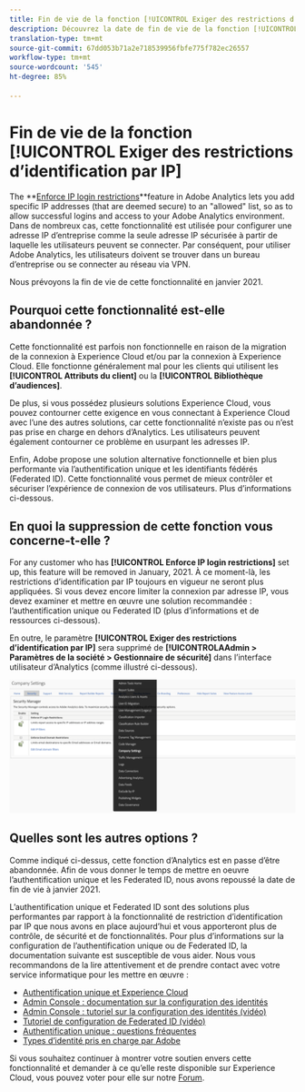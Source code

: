 ```yaml
---
title: Fin de vie de la fonction [!UICONTROL Exiger des restrictions d’identification par IP]
description: Découvrez la date de fin de vie de la fonction [!UICONTROL Exiger des restrictions d’identification par IP] et les répercussions à attendre.
translation-type: tm+mt
source-git-commit: 67dd053b71a2e718539956fbfe775f782ec26557
workflow-type: tm+mt
source-wordcount: '545'
ht-degree: 85%

---
```



# Fin de vie de la fonction [!UICONTROL Exiger des restrictions d’identification par IP]

The **[Enforce IP login restrictions](/help/admin/company/security-manager.md)**feature in Adobe Analytics lets you add specific IP addresses (that are deemed secure) to an &quot;allowed&quot; list, so as to allow successful logins and access to your Adobe Analytics environment. Dans de nombreux cas, cette fonctionnalité est utilisée pour configurer une adresse IP d’entreprise comme la seule adresse IP sécurisée à partir de laquelle les utilisateurs peuvent se connecter. Par conséquent, pour utiliser Adobe Analytics, les utilisateurs doivent se trouver dans un bureau d’entreprise ou se connecter au réseau via VPN.

Nous prévoyons la fin de vie de cette fonctionnalité en janvier 2021.

## Pourquoi cette fonctionnalité est-elle abandonnée ?

Cette fonctionnalité est parfois non fonctionnelle en raison de la migration de la connexion à Experience Cloud et/ou par la connexion à Experience Cloud. Elle fonctionne généralement mal pour les clients qui utilisent les **[!UICONTROL Attributs du client]** ou la **[!UICONTROL Bibliothèque d’audiences]**.

De plus, si vous possédez plusieurs solutions Experience Cloud, vous pouvez contourner cette exigence en vous connectant à Experience Cloud avec l’une des autres solutions, car cette fonctionnalité n’existe pas ou n’est pas prise en charge en dehors d’Analytics. Les utilisateurs peuvent également contourner ce problème en usurpant les adresses IP.

Enfin, Adobe propose une solution alternative fonctionnelle et bien plus performante via l’authentification unique et les identifiants fédérés (Federated ID). Cette fonctionnalité vous permet de mieux contrôler et sécuriser l’expérience de connexion de vos utilisateurs. Plus d’informations ci-dessous.

## En quoi la suppression de cette fonction vous concerne-t-elle ?

For any customer who has **[!UICONTROL Enforce IP login restrictions]** set up, this feature will be removed in January, 2021. À ce moment-là, les restrictions d’identification par IP toujours en vigueur ne seront plus appliquées. Si vous devez encore limiter la connexion par adresse IP, vous devez examiner et mettre en œuvre une solution recommandée : l’authentification unique ou Federated ID (plus d’informations et de ressources ci-dessous).

En outre, le paramètre **[!UICONTROL Exiger des restrictions d’identification par IP]** sera supprimé de **[!UICONTROLAAdmin > Paramètres de la société > Gestionnaire de sécurité]** dans l’interface utilisateur d’Analytics (comme illustré ci-dessous).

![](assets/sec-manager2.png)

## Quelles sont les autres options ?

Comme indiqué ci-dessus, cette fonction d’Analytics est en passe d’être abandonnée. Afin de vous donner le temps de mettre en oeuvre l’authentification unique et les Federated ID, nous avons repoussé la date de fin de vie à janvier 2021.

L’authentification unique et Federated ID sont des solutions plus performantes par rapport à la fonctionnalité de restriction d’identification par IP que nous avons en place aujourd’hui et vous apporteront plus de contrôle, de sécurité et de fonctionnalités. Pour plus d’informations sur la configuration de l’authentification unique ou de Federated ID, la documentation suivante est susceptible de vous aider. Nous vous recommandons de la lire attentivement et de prendre contact avec votre service informatique pour les mettre en œuvre :

* [Authentification unique et Experience Cloud](https://spark.adobe.com/page/JeSB8EPEQIvjD/)
* [Admin Console : documentation sur la configuration des identités](https://helpx.adobe.com/fr/enterprise/using/set-up-identity.html)
* [Admin Console : tutoriel sur la configuration des identités (vidéo)](https://helpx.adobe.com/fr/enterprise/how-to/identity-directories-domains.html?playlist=/ccx/v1/collection/product/enterprise/topics/enterprise-identity/collection.ccx.js&amp;ref=helpx.adobe.com)
* [Tutoriel de configuration de Federated ID (vidéo)](https://helpx.adobe.com/fr/enterprise/how-to/identity-configure-ids.html?playlist=/ccx/v1/collection/product/enterprise/topics/enterprise-identity/collection.ccx.js&amp;ref=helpx.adobe.com)
* [Authentification unique : questions fréquentes](https://helpx.adobe.com/fr/enterprise/using/sso-faq.html)
* [Types d’identité pris en charge par Adobe](https://helpx.adobe.com/fr/enterprise/using/identity.html)

Si vous souhaitez continuer à montrer votre soutien envers cette fonctionnalité et demander à ce qu’elle reste disponible sur Experience Cloud, vous pouvez voter pour elle sur notre [Forum](https://forums.adobe.com/ideas/11648).